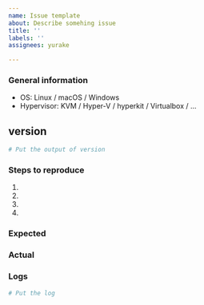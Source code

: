 ```yaml
---
name: Issue template
about: Describe somehing issue
title: ''
labels: ''
assignees: yurake

---
```


### General information

  * OS: Linux / macOS / Windows
  * Hypervisor: KVM / Hyper-V / hyperkit / Virtualbox / ...

## version
```bash
# Put the output of version
```

### Steps to reproduce

  1. 
  2. 
  3. 
  4. 

### Expected


### Actual


### Logs

```bash
# Put the log
```

